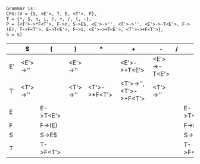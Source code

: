 ```
Grammar is:
CFG:(V = {S, <E'>, T, E, <T'>, F},
T = {*, $, n, i, ), +, /, (, -},
P = {<T'>->*F<T'>, F->n, S->E$, <E'>->'', <T'>->'', <E'>->-T<E'>, F->(E), T->F<T'>, E->T<E'>, F->i, <E'>->+T<E'>, <T'>->+F<T'>},
S = S)

```
| | $ | ( | ) | * | + | - | / | i | n |
| - | - | - | - | - | - | - | - | - | - |
| E' | <E'>->'' |  | <E'>->'' |  | <E'>->+T<E'> | <E'>->-T<E'> |  |  |  | 
| T' | <T'>->'' |  | <T'>->'' | <T'>->*F<T'> | <T'>->'',<T'>->+F<T'> | <T'>->'' |  |  |  | 
| E |  | E->T<E'> |  |  |  |  |  | E->T<E'> | E->T<E'> | 
| F |  | F->(E) |  |  |  |  |  | F->i | F->n | 
| S |  | S->E$ |  |  |  |  |  | S->E$ | S->E$ | 
| T |  | T->F<T'> |  |  |  |  |  | T->F<T'> | T->F<T'> | 
